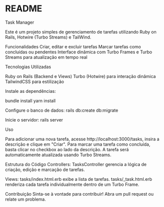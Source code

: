 # README

Task Manager

Este é um projeto simples de gerenciamento de tarefas utilizando Ruby on Rails, Hotwire (Turbo Streams) e TailWind.

Funcionalidades
  Criar, editar e excluir tarefas
  Marcar tarefas como concluídas ou pendentes
  Interface dinâmica com Turbo Frames e Turbo Streams para atualização em tempo real

Tecnologias Utilizadas

  Ruby on Rails (Backend e Views)
  Turbo (Hotwire) para interação dinâmica
  TailwindCSS para estilização

Instale as dependências:

bundle install
yarn install

Configure o banco de dados:
  rails db:create db:migrate

Inicie o servidor:
  rails server

Uso

Para adicionar uma nova tarefa, acesse http://localhost:3000/tasks, insira a descrição e clique em "Criar".
Para marcar uma tarefa como concluída, basta clicar no checkbox ao lado da descrição. A tarefa será automaticamente atualizada usando Turbo Streams.

Estrutura do Código
  Controllers:
    TasksController gerencia a lógica de criação, edição e marcação de tarefas.

Views:
  tasks/index.html.erb exibe a lista de tarefas.
  tasks/_task.html.erb renderiza cada tarefa individualmente dentro de um Turbo Frame.

Contribuição
  Sinta-se à vontade para contribuir! Abra um pull request ou relate um problema.

